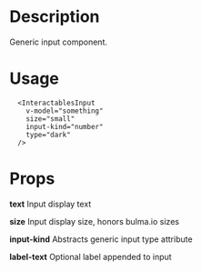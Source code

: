 # Description
Generic input component.

# Usage
```vue
  <InteractablesInput
    v-model="something"
    size="small"
    input-kind="number"
    type="dark"
  />
```

# Props

**text** Input display text

**size** Input display size, honors bulma.io sizes

**input-kind** Abstracts generic input type attribute

**label-text** Optional label appended to input